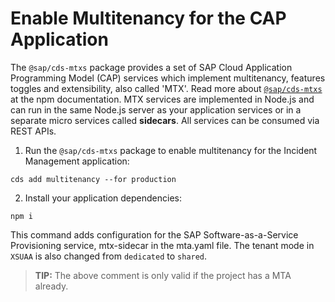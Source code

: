 # Enable Multitenancy for the CAP Application

The `@sap/cds-mtxs` package provides a set of SAP Cloud Application Programming Model (CAP) services which implement multitenancy, features toggles and extensibility, also called 'MTX'. Read more about [`@sap/cds-mtxs`](https://www.npmjs.com/package/@sap/cds-mtxs) at the npm documentation.
MTX services are implemented in Node.js and can run in the same Node.js server as your application services or in a separate micro services called **sidecars**. All services can be consumed via REST APIs.

1. Run the `@sap/cds-mtxs` package to enable multitenancy for the Incident Management application:

```shell
cds add multitenancy --for production
```
2. Install your application dependencies:

```shell
npm i
```

This command adds configuration for the SAP Software-as-a-Service Provisioning service, mtx-sidecar in the mta.yaml file.
The tenant mode in `XSUAA` is also changed from `dedicated` to `shared`. 
> **TIP:** The above comment is only valid if the project has a MTA already.










